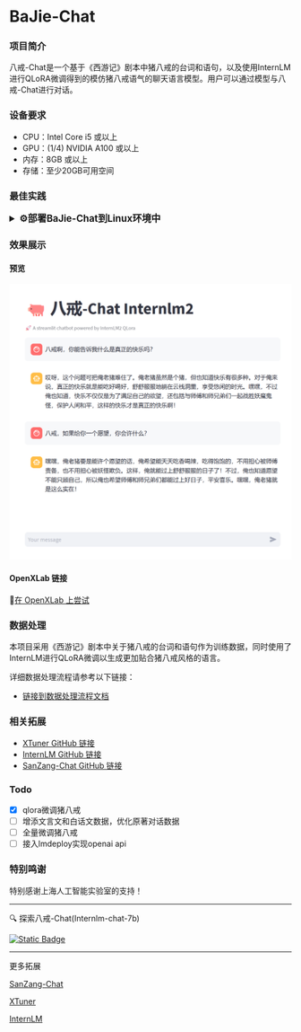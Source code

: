 # BaJie-Chat

### 项目简介

八戒-Chat是一个基于《西游记》剧本中猪八戒的台词和语句，以及使用InternLM进行QLoRA微调得到的模仿猪八戒语气的聊天语言模型。用户可以通过模型与八戒-Chat进行对话。

### 设备要求

- CPU：Intel Core i5 或以上
- GPU：(1/4) NVIDIA A100 或以上
- 内存：8GB 或以上
- 存储：至少20GB可用空间

### 最佳实践

<details>
  <summary style="font-weight: bold; font-size: larger;">⚙️部署BaJie-Chat到Linux环境中</summary>

```bash
# 进入源码目录
cd xtuner

# 从源码安装 XTuner
pip install -e '.[all]'
```

```bash
apt install git git-lfs -y
git lfs install
git clone https://www.modelscope.cn/Shanghai_AI_Laboratory/internlm2-7b.git
```

```bash
xtuner train my_config/zbj_internlm2_chat_7b_qlora_oasst1_e3.py --deepspeed deepspeed_zero2
```

```bash
xtuner convert pth_to_hf my_config/zbj_internlm2_chat_7b_qlora_oasst1_e3.py work_dirs/zbj_internlm2_chat_7b_qlora_oasst1_e3/{your checkpoint} process_data/hf_models/zbj
xtuner convert merge {your model path} process_data/hf_models/zbj process_data/merged_models/zbj
```

- 修改 `web_demo.py` 中的模型路径
```diff
-     model = (AutoModelForCausalLM.from_pretrained('path/to/your/model',
-                                                 trust_remote_code=True).to(
-                                                     torch.bfloat16).cuda())
-     tokenizer = AutoTokenizer.from_pretrained('path/to/your/tokenizer',
-                                              trust_remote_code=True)
+     model = (AutoModelForCausalLM.from_pretrained('process_data/merged_models/zbj',
+                                                 trust_remote_code=True).to(
+                                                     torch.bfloat16).cuda())
+     tokenizer = AutoTokenizer.from_pretrained('process_data/merged_models/zbj',
+                                              trust_remote_code=True)
```

```bash
pip install streamlit
pip install transformers>=4.34
streamlit run ./web_demo.py
```
</details>

### 效果展示

#### 预览

![八戒-Chat 截图](./asserts/chat-demo.png)

#### OpenXLab 链接

🎲[在 OpenXLab 上尝试](https://openxlab.org.cn/apps/detail/JimmyMa99/BaJie-Chat)

### 数据处理

本项目采用《西游记》剧本中关于猪八戒的台词和语句作为训练数据，同时使用了InternLM进行QLoRA微调以生成更加贴合猪八戒风格的语言。

详细数据处理流程请参考以下链接：

- [链接到数据处理流程文档](link_to_data_processing_documentation)

### 相关拓展

- [XTuner GitHub 链接](https://github.com/InternLM/xtuner)
- [InternLM GitHub 链接](https://github.com/InternLM/InternLM/tree/main)
- [SanZang-Chat GitHub 链接](https://github.com/JimmyMa99/SanZang-Chat)

### Todo

- [x] qlora微调猪八戒
- [ ] 增添文言文和白话文数据，优化原著对话数据
- [ ] 全量微调猪八戒
- [ ] 接入lmdeploy实现openai api

### 特别鸣谢

特别感谢上海人工智能实验室的支持！

<hr>

🔍 探索八戒-Chat(Internlm-chat-7b)

[![Static Badge](https://img.shields.io/badge/-gery?style=social&label=🤖%20ModelScope)](https://www.modelscope.cn/models/JimmyMa99/BaJie-Chat/summary)

<hr>

更多拓展

[SanZang-Chat](https://github.com/JimmyMa99/SanZang-Chat)

[XTuner](https://github.com/InternLM/xtuner)

[InternLM](https://github.com/InternLM/InternLM/tree/main)
